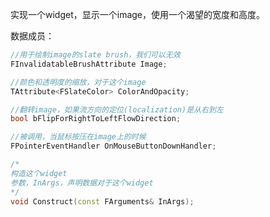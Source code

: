 实现一个widget，显示一个image，使用一个渴望的宽度和高度。



数据成员：

```c++
//用于绘制image的slate brush，我们可以无效
FInvalidatableBrushAttribute Image;

//颜色和透明度的缩放，对于这个image
TAttribute<FSlateColor> ColorAndOpacity;

//翻转image，如果流方向的定位(localization)是从右到左
bool bFlipForRightToLeftFlowDirection;

//被调用，当鼠标按压在image上的时候
FPointerEventHandler OnMouseButtonDownHandler;
```



```c++
/*
构造这个widget
参数，InArgs，声明数据对于这个widget
*/
void Construct(const FArguments& InArgs);
```





























